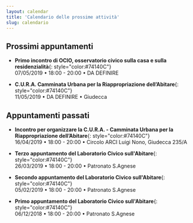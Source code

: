 ```yaml
---
layout: calendar
title: 'Calendario delle prossime attività'
slug: calendario
---
```




## Prossimi appuntamenti


- **Primo incontro di OCIO, osservatorio civico sulla casa e sulla residenzialità**{: style="color:#74140C"} <br>   <i class="fas fa-calendar"></i> 07/05/2019 • <i class="fas fa-clock"></i>  18:00 - 20:00 • <i class="fas fa-map-signs"></i> DA DEFINIRE

- **C.U.R.A. Camminata Urbana per la Riappropriazione dell’Abitare**{: style="color:#74140C"} <br>   <i class="fas fa-calendar"></i> 11/05/2019 • <i class="fas fa-clock"></i>  DA DEFINIRE • <i class="fas fa-map-signs"></i> Giudecca

## Appuntamenti passati
- **Incontro per organizzare la C.U.R.A. - Camminata Urbana per la Riappropriazione dell’Abitare**{: style="color:#74140C"} <br>   <i class="fas fa-calendar"></i> 16/04/2019 • <i class="fas fa-clock"></i>  18:00 - 20:00 • <i class="fas fa-map-signs"></i> Circolo ARCI Luigi Nono, Giudecca 235/A

- **Terzo appuntamento del Laboratorio Civico sull'Abitare**{: style="color:#74140C"} <br>   <i class="fas fa-calendar"></i> 26/03/2019 • <i class="fas fa-clock"></i>  18:00 - 20:00 • <i class="fas fa-map-signs"></i> Patronato S.Agnese

- **Secondo appuntamento del Laboratorio Civico sull'Abitare**{: style="color:#74140C"} <br>   <i class="fas fa-calendar"></i> 05/02/2019 • <i class="fas fa-clock"></i>  18:00 - 20:00 • <i class="fas fa-map-signs"></i> Patronato S.Agnese

- **Primo appuntamento del Laboratorio Civico sull'Abitare**{: style="color:#74140C"} <br>   <i class="fas fa-calendar"></i> 06/12/2018 • <i class="fas fa-clock"></i>  18:00 - 20:00 • <i class="fas fa-map-signs"></i> Patronato S.Agnese
